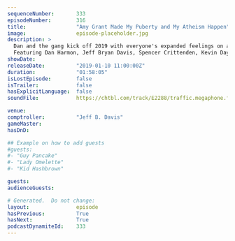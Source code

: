 ```yaml
---
sequenceNumber:       333
episodeNumber:        316
title:                "Amy Grant Made My Puberty and My Atheism Happen"
image:                episode-placeholder.jpg
description: >
  Dan and the gang kick off 2019 with everyone's expanded feelings on airlines, Dan's engagement, charitable giving and Paul Rudd.
  Featuring Dan Harmon, Jeff Bryan Davis, Spencer Crittenden, Kevin Day and Jesse Camp.
showDate:             
releaseDate:          "2019-01-10 11:00:00Z"
duration:             "01:58:05"
isLostEpisode:        false
isTrailer:            false
hasExplicitLanguage:  false
soundFile:            https://chtbl.com/track/E2288/traffic.megaphone.fm/STA5970573662.mp3?updated=1596508377

venue:                
comptroller:          "Jeff B. Davis"
gameMaster:           
hasDnD:               

## Example on how to add guests
#guests:
#- "Guy Pancake"
#- "Lady Omelette"
#- "Kid Hashbrown"

guests:
audienceGuests:

# Generated.  Do not change:
layout:               episode
hasPrevious:          True
hasNext:              True
podcastDynamiteId:    333
---
```

